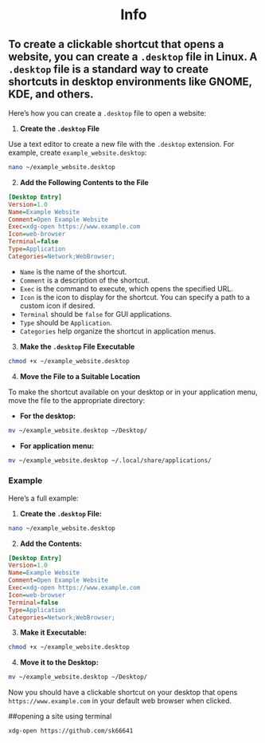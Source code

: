<h1 style="text-align: center">Info</h1> 
 
## To create a clickable shortcut that opens a website, you can create a `.desktop` file in Linux. A `.desktop` file is a standard way to create shortcuts in desktop environments like GNOME, KDE, and others.

Here’s how you can create a `.desktop` file to open a website:

1. **Create the `.desktop` File**

Use a text editor to create a new file with the `.desktop` extension. For example, create `example_website.desktop`:

```sh
nano ~/example_website.desktop
```

2. **Add the Following Contents to the File**

```ini
[Desktop Entry]
Version=1.0
Name=Example Website
Comment=Open Example Website
Exec=xdg-open https://www.example.com
Icon=web-browser
Terminal=false
Type=Application
Categories=Network;WebBrowser;
```

- `Name` is the name of the shortcut.
- `Comment` is a description of the shortcut.
- `Exec` is the command to execute, which opens the specified URL.
- `Icon` is the icon to display for the shortcut. You can specify a path to a custom icon if desired.
- `Terminal` should be `false` for GUI applications.
- `Type` should be `Application`.
- `Categories` help organize the shortcut in application menus.

3. **Make the `.desktop` File Executable**

```sh
chmod +x ~/example_website.desktop
```

4. **Move the File to a Suitable Location**

To make the shortcut available on your desktop or in your application menu, move the file to the appropriate directory:

- **For the desktop:**

```sh
mv ~/example_website.desktop ~/Desktop/
```

- **For application menu:**

```sh
mv ~/example_website.desktop ~/.local/share/applications/
```

### Example

Here’s a full example:

1. **Create the `.desktop` File:**

```sh
nano ~/example_website.desktop
```

2. **Add the Contents:**

```ini
[Desktop Entry]
Version=1.0
Name=Example Website
Comment=Open Example Website
Exec=xdg-open https://www.example.com
Icon=web-browser
Terminal=false
Type=Application
Categories=Network;WebBrowser;
```

3. **Make it Executable:**

```sh
chmod +x ~/example_website.desktop
```

4. **Move it to the Desktop:**

```sh
mv ~/example_website.desktop ~/Desktop/
```

Now you should have a clickable shortcut on your desktop that opens `https://www.example.com` in your default web browser when clicked.

##opening a site using terminal
```
xdg-open https://github.com/sk66641
```